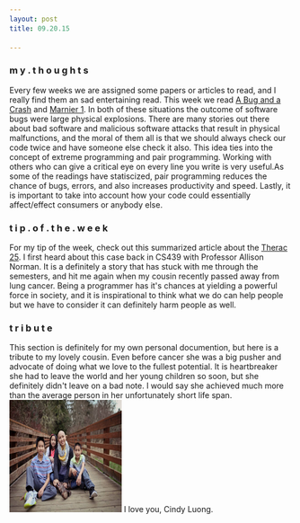 ```yaml
---
layout: post
title: 09.20.15

---
```

<h3>m y . t h o u g h t s</h3>
Every few weeks we are assigned some papers or articles to read, and I really find them an sad  entertaining read. This week we read <a href="http://www.around.com/ariane.html">A Bug and a Crash</a> and <a href="http://webcache.googleusercontent.com/search?q=cache:ZBWTovsmUrMJ:nssdc.gsfc.nasa.gov/nmc/spacecraftDisplay.do%3Fid%3DMARIN1+&cd=1&hl=en&ct=clnk&gl=us">Marnier 1</a>. In both of these situations the outcome of software bugs were large physical explosions. There are many stories out there about bad software and malicious software attacks that result in physical malfunctions, and the moral of them all is that we should always check our code twice and have someone else check it also. This idea ties into the concept of extreme programming and pair programming. Working with others who can give a critical eye on every line you write is very useful.As some of the readings have statiscized, pair programming reduces the chance of bugs, errors, and also increases productivity and speed. Lastly, it is important to take into account how your code could essentially affect/effect consumers or anybody else. 


<h3>t i p . o f . t h e . w e e k</h3>
For my tip of the week, check out this summarized article about the <a href="http://computingcases.org/case_materials/therac/case_history/Case%20History.html">Therac 25</a>. I first heard about this case back in CS439 with Professor Allison Norman. It is a definitely a story that has stuck with me through the semesters, and hit me again when my cousin recently passed away from lung cancer. Being a programmer has it's chances at yielding a powerful force in society, and it is inspirational to think what we do can help people but we have to consider it can definitely harm people as well.

<h3>t r i b u t e</h3>
This section is definitely for my own personal documention, but here is a tribute to my lovely cousin. Even before cancer she was a big pusher and advocate of doing what we love to the fullest potential. It is heartbreaker she had to leave the world and her young children so soon, but she definitely didn't leave on a bad note. I would say she achieved much more than the average person in her unfortunately short life span.

<img src="https://github.com/hearthanah/hanahsblog/blob/gh-pages/images/chau01.jpg" alt="Cindy Luong 11.25.72 ~ 09.08.15" height="200" width="200">
I love you, Cindy Luong.  
